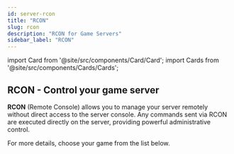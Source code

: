 ```yaml
---
id: server-rcon
title: "RCON"
slug: rcon
description: "RCON for Game Servers"
sidebar_label: "RCON"
---
```


import Card from '@site/src/components/Card/Card';
import Cards from '@site/src/components/Cards/Cards';

## RCON - Control your game server

**RCON** (Remote Console) allows you to manage your server remotely without direct access to the server console. Any commands sent via RCON are executed directly on the server, providing powerful administrative control.

For more details, choose your game from the list below.
<Cards>
    <Card title="Call of Duty" description="Placeholder" link="cod/rcon" image="https://fshost.me/assets/img/bg/cod.jpg"/>
    <Card title="Call of Duty 2" description="Placeholder" link="cod2/rcon" image="https://fshost.me/assets/img/bg/cod2.jpg"/>
    <Card title="Call of Duty 4: Modern Warfare" description="Placeholder" link="cod4/rcon" image="https://images.weserv.nl/?url=https://fshost.me/assets/img/bg/cod4.jpg"/>
    <Card title="Call of Duty: United Offensive" description="Placeholder" link="coduo/rcon" image="https://images.weserv.nl/?url=https://fshost.me/assets/img/bg/coduo.jpg"/>
    <Card title="Counter-Strike: 1.6" description="Placeholder" link="cs16/rcon" image="https://cdn.cloudflare.steamstatic.com/steam/apps/10/header.jpg?t=1666823513"/>
    <Card title="Counter-Strike: Condition Zero" description="Placeholder" link="cscz/rcon" image="https://shared.cloudflare.steamstatic.com/store_item_assets/steam/apps/80/header.jpg"/>
    <Card title="Counter-Strike: Source" description="Placeholder" link="css/rcon" image="https://cdn.cloudflare.steamstatic.com/steam/apps/240/header.jpg?t=1666823740"/>
    <Card title="Counter-Strike: 2" description="Placeholder" link="cs2/rcon" image="https://cdn.cloudflare.steamstatic.com/steam/apps/730/header.jpg?t=1698860631"/>
    <Card title="Half-Life 1: Deathmatch" description="Placeholder" link="hldm/rcon" image="https://fshost.me/assets/img/bg/hldm.jpg"/>
</Cards>
